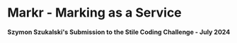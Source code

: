 # Markr - Marking as a Service

**Szymon Szukalski's Submission to the Stile Coding Challenge - July 2024**